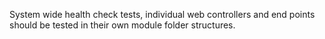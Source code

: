 System wide health check tests, individual web controllers and end points 
should be tested in their own module folder structures.
